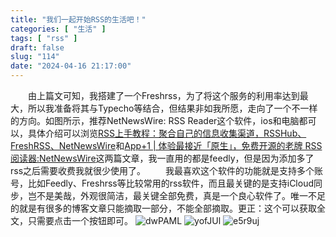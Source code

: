 ```yaml
---
title: "我们一起开始RSS的生活吧！"
categories: [ "生活" ]
tags: [ "rss" ]
draft: false
slug: "114"
date: "2024-04-16 21:17:00"
---
```


&emsp;&emsp;由上篇文可知，我搭建了一个Freshrss，为了将这个服务的利用率达到最大，所以我准备将其与Typecho等结合，但结果非如我所愿，走向了一个不一样的方向。如图所示，推荐NetNewsWire: RSS Reader这个软件，ios和电脑都可以，具体介绍可以浏览[RSS上手教程：聚合自己的信息收集渠道，RSSHub、FreshRSS、NetNewsWire](https://blog.zhheo.com/p/9158a43c.html)和[App+1 | 体验最接近「原生」，免费开源的老牌 RSS 阅读器:NetNewsWire](https://sspai.com/post/59482)这两篇文章，我一直用的都是feedly，但是因为添加多了rss之后需要收费我就很少使用了。
&emsp;&emsp;我最喜欢这个软件的功能就是支持多个账号，比如Feedly、Freshrss等比较常用的rss软件，而且最关键的是支持iCloud同步，岂不是美哉，外观很简洁，最关键全部免费，真是一个良心软件了。唯一不足的就是有很多的博客文章只能摘取一部分，不能全部摘取。更正：这个可以获取全文，只需要点击一个按钮即可。
![dwPAML](https://blog.wangyunzi.com/2024/04/16/dwPAML.jpg)
![yofJUl](https://blog.wangyunzi.com/2024/04/yofJUl.jpg)
![e5r9uj](https://blog.wangyunzi.com/2024/04/16/e5r9uj.jpg)